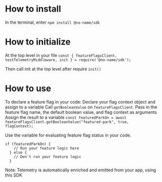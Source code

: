 # How to install
In the terminal, enter `npm install @no-name/sdk`

# How to initialize
At the top level in your file
`const { featureFlagsClient, testTelemetryMiddleware, init } = require('@no-name/sdk');`

Then call init at the top level after require
`init()`

# How to use
To declare a feature flag in your code:
  Declare your flag context object and assign to a variable
  Call `getBooleanValue` on `featureFlagsClient`. 
    Pass in the feature flag name, the default boolean value, and flag context as arguments
  Assign the result to a variable
    `const featuredParkOn = await featureFlagsClient.getBooleanValue("featured-park", true, flagContext);`

  Use the variable for evaluating feature flag status in your code. 
  ```
  if (featuredParkOn) {
      // Run your feature logic here
    } else {
      // Don't run your feature logic
    }
  ```

Note: 
  Telemetry is automatically enriched and emitted from your app, using this SDK 
